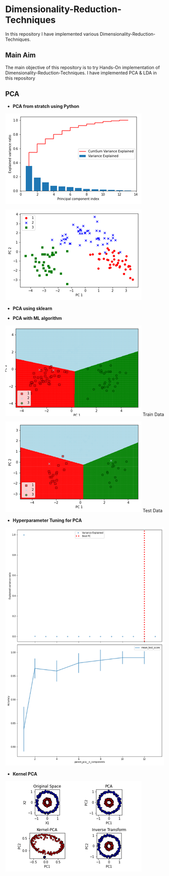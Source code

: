 # Dimensionality-Reduction-Techniques
In this repository I have implemented various Dimensionality-Reduction-Techniques.

## Main Aim
The main objective of this repository is to try Hands-On implementation of Dimensionality-Reduction-Techniques. I have implemented PCA & LDA in this repository


## PCA

- **PCA from stratch using Python**

![](/images/PCA_1.png) 

![](/images/PCA_2.png)


- **PCA using sklearn**


- **PCA  with ML algorithm**

![](/images/PCA_3.png)  Train Data

![](/images/PCA_4.png)  Test Data


- **Hyperparameter Tuning for PCA**

![](/images/PCA_5.png)


- **Kernel PCA**

![](/images/kernel_PCA_1.png)
